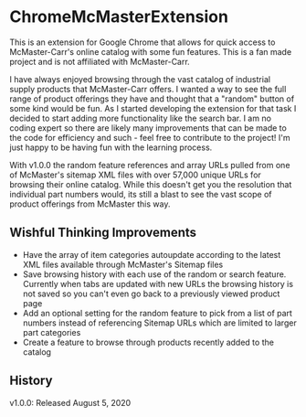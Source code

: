 # ChromeMcMasterExtension
This is an extension for Google Chrome that allows for quick access to McMaster-Carr's online catalog with some fun features. This is a fan made project and is not affiliated with McMaster-Carr. 

I have always enjoyed browsing through the vast catalog of industrial supply products that McMaster-Carr offers. I wanted a way to see the full range of product offerings they have and thought that a "random" button of some kind would be fun. As I started developing the extension for that task I decided to start adding more functionality like the search bar. I am no coding expert so there are likely many improvements that can be made to the code for efficiency and such - feel free to contribute to the project! I'm just happy to be having fun with the learning process. 

With v1.0.0 the random feature references and array URLs pulled from one of McMaster's sitemap XML files with over 57,000 unique URLs for browsing their online catalog. While this doesn't get you the resolution that individual part numbers would, its still a blast to see the vast scope of product offerings from McMaster this way.

## Wishful Thinking Improvements
- Have the array of item categories autoupdate according to the latest XML files available through McMaster's Sitemap files
- Save browsing history with each use of the random or search feature. Currently when tabs are updated with new URLs the browsing history is not saved so you can't even go back to a previously viewed product page
- Add an optional setting for the random feature to pick from a list of part numbers instead of referencing Sitemap URLs which are limited to larger part categories
- Create a feature to browse through products recently added to the catalog

## History
v1.0.0: Released August 5, 2020
